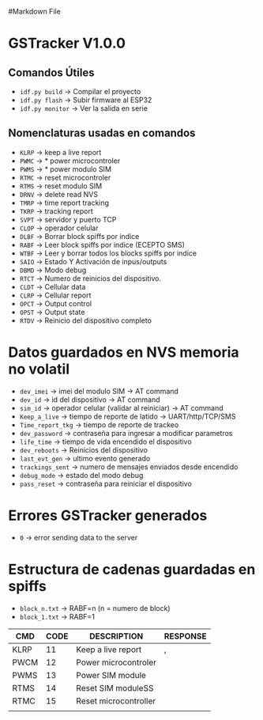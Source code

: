#Markdown File

# GSTracker V1.0.0

## Comandos Útiles
- `idf.py build` → Compilar el proyecto
- `idf.py flash` → Subir firmware al ESP32
- `idf.py monitor` → Ver la salida en serie

## Nomenclaturas usadas en comandos
- `KLRP` → keep a live report
- `PWMC` → * power microcontroler
- `PWMS` → * power modulo SIM
- `RTMC` → reset microcontroler
- `RTMS` → reset modulo SIM
- `DRNV` → delete read NVS
- `TMRP` → time report tracking
- `TKRP` → tracking report
- `SVPT` → servidor y puerto TCP
- `CLOP` → operador celular
- `DLBF` → Borrar block spiffs por indice
- `RABF` → Leer block spiffs por indice (ECEPTO SMS)
- `WTBF` → Leer y borrar todos los blocks spiffs por indice
- `SAIO` → Estado Y Activación de inpus/outputs
- `DBMD` → Modo debug
- `RTCT` → Numero de reinicios del dispositivo.
- `CLDT` → Cellular data
- `CLRP` → Cellular report 
- `OPCT` → Output control
- `OPST` → Output state
- `RTDV` → Reinicio del dispositivo completo


# Datos guardados en NVS memoria no volatil
- `dev_imei` → imei del modulo SIM → AT command
- `dev_id` → id del dispositivo → AT command
- `sim_id` → operador celular (validar al reiniciar) → AT command
- `Keep_a_live` → tiempo de reporte de latido → UART/http/TCP/SMS
- `Time_report_tkg` → tiempo de reporte de trackeo 
- `dev_password` → contraseña para ingresar a modificar parametros
- `life_time` → tiempo de vida encendido el dispositivo
- `dev_reboots` → Reinicios del dispositivo
- `last_evt_gen` → ultimo evento generado
- `trackings_sent` → numero de mensajes enviados desde encendido
- `debug_mode` → estado del modo debug
- `pass_reset` → contraseña para reiniciar el dispositivo
# Errores GSTracker generados
- `0` → error sending data to the server

# Estructura de cadenas guardadas en spiffs

- `block_n.txt` →  RABF=n (n = numero de block)
- `block_1.txt` →  RABF=1

| CMD          | CODE         | DESCRIPTION                     | RESPONSE            |
|--------------|--------------|---------------------------------|---------------------|
| KLRP         | 11           | Keep a live report              | <HEAD>,<IMEI>       |
| PWCM         | 12           | Power microcontroler            |                     |
| PWMS         | 13           | Power SIM module                |                     |
| RTMS         | 14           | Reset SIM moduleSS              |                     |
| RTMC         | 15           | Reset microcontroller           |                     |
|              |